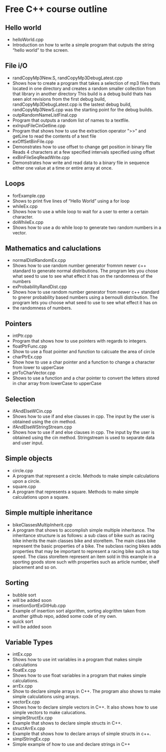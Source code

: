 Free C++ course outline
=======================


Hello world
----------
- helloWorld.cpp
- Introduction on how to write a simple program that outputs the string “hello
world” to the screen.

File i/O
----------
- randCopyMp3New.S, randCopyMp3DebugLatest.cpp
- Shows how to create a program that takes a selection of mp3 files thats located in one directory and creates a random smaller collection from that library in another directory
  This build is a debug build thats has seen alot revisions from the first debug build, randCopyMp3DebugLatest.cpp is the lastest debug build,
  randCopyMp3NewS.cpp was the starting point for the debug builds.
- outpRandomNameListFinal.cpp
- Program that outputs a random list of names to a textfile.
- exInputFileCinGetline.cpp
- Program that shows how to use the extraction operator ">>" and getLine to read the contents of a text file
- exOffSetBinFile.cpp
- Demonstrates how to use offset to change get position in binary file
  Reads 4 characters at a few specified intervals specified using offset
- exBinFileSeqReadWrite.cpp
- Demonstrates how write and read data to a binary file in sequence
  either one value at a time or entire array at once.

Loops
-----
- forExample.cpp 
- Shows to print five lines of “Hello World” using a for loop
- whileEx.cpp
- Shows how to use a while loop to wait for a user to enter a certain character.
- doWhileEx.cpp
- Shows how to use a do while loop to generate two random numbers in a vector.

Mathematics and caluclations
----------------------------
- normalDistRandomEx.cpp
- Shows how to use random number generator fromnm newer c++ standard to generate normal distributions. The program lets you chose what seed to use to see what effect it has on the randomness of the numbers
- exProbabilityRandDist.cpp
- Shows how to use random number generator from newer c++ standard to gnerer probability based numbers using a bernoulli distribution. The program lets you choose what seed to use to see what effect it has on
- the randomness of numbers. 

Pointers
-------
- intPtr.cpp
- Program that shows how to use pointers with regards to integers.
- floatPtrFunc.cpp
- Show to use a float pointer and function to calcuate the area of circle
- charPtrEx.cpp
- Show how to use a char pointer and a function to change a character from lower to upperCase
- ptrToCharVector.cpp
- Shows to use a function and a char pointer to convert the letters stored in char array from lowerCase to upperCase

Selection
---------
 - ifAndElseWCin.cpp
 - Shows how to use if and else clauses in cpp. The input by the user is obtained using the cin method.
 - ifAndElseWStringStream.cpp
 - Shows how to use if and else clauses in cpp. The input by the user is obtained using the cin method. Stringstream is used to separate data and user input.

Simple objects
--------------
- circle.cpp
- A program that represent a circle. Methods to make simple calculations upon a circle.
- square.cpp
- A program that represents a square. Methods to make simple calculations upon a square.

Simple multiple inheritance
-----------------------------------------
- bikeClassesMultipInherit.cpp
- A program that shows to accomplish simple multiple inheritance.
	 The inheritance structure is as follows:
	 a sub class of bike such as racing bike inherits the main classes bike and storeItem.
	 The main class bike represent the basic properties of a bike. The subclass racing bikes
	 adds properties that may be important to represent a racing bike such as top speed. 
	The class storeItem represent an item sold in this example in a sporting goods store such with properties such as article number, shelf placement and so on.
	
Sorting
-----------------------------------------
- bubble sort
- will be added soon
- insetionSortExGitHub.cpp
- Example of insertion sort algorithm, sorting alogrithm taken from another github repo, added some code of my own.
-  quick sort
- will be added soon
  

Variable Types
-------------
- intEx.cpp
- Shows how to use int variables in a program that makes simple calculations
- floatEx.cpp
- Shows how to use float variables in a program that makes simple calculations.
- arrEx.cpp
- Show to declare simple arrays in C++. The program also shows to make simple
  calculations using arrays.
- vectorEx.cpp
- Shows how to declare simple vectors in C++. It also shows how to use simple 
  vectors to make calucations.
- simpleStructEx.cpp
- Example that shows to declare simple structs in C++.
- structArrEx.cpp
- Example that shows how to declare arrays of simple structs in c++.
- simplStringEx.cpp
- Simple example of how to use and declare strings in C++

